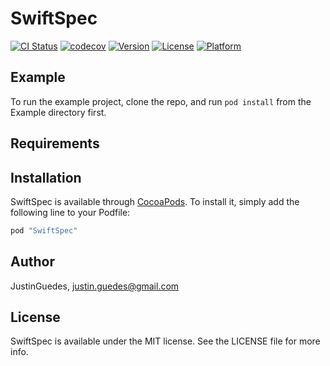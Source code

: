 # SwiftSpec

[![CI Status](http://img.shields.io/travis/JustinGuedes/SwiftSpec.svg?style=flat)](https://travis-ci.org/JustinGuedes/SwiftSpec)
[![codecov](https://codecov.io/gh/JustinGuedes/SwiftSpec/branch/master/graph/badge.svg)](https://codecov.io/gh/JustinGuedes/SwiftSpec)
[![Version](https://img.shields.io/cocoapods/v/SwiftSpec.svg?style=flat)](http://cocoapods.org/pods/SwiftSpec)
[![License](https://img.shields.io/cocoapods/l/SwiftSpec.svg?style=flat)](http://cocoapods.org/pods/SwiftSpec)
[![Platform](https://img.shields.io/cocoapods/p/SwiftSpec.svg?style=flat)](http://cocoapods.org/pods/SwiftSpec)

## Example

To run the example project, clone the repo, and run `pod install` from the Example directory first.

## Requirements

## Installation

SwiftSpec is available through [CocoaPods](http://cocoapods.org). To install
it, simply add the following line to your Podfile:

```ruby
pod "SwiftSpec"
```

## Author

JustinGuedes, justin.guedes@gmail.com

## License

SwiftSpec is available under the MIT license. See the LICENSE file for more info.
